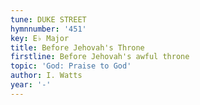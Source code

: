 ```yaml
---
tune: DUKE STREET
hymnnumber: '451'
key: E♭ Major
title: Before Jehovah's Throne
firstline: Before Jehovah's awful throne
topic: 'God: Praise to God'
author: I. Watts
year: '-'
---
```


